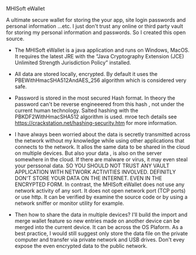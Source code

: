 MHISoft eWallet

A ultimate secure wallet for storing the your app, site login passwords and  personal information …etc. 
I just don't trust any online or third party vault for storing my personal information and passwords.  So I created this open source.

* The MHISoft eWallet is a java application and runs on Windows, MacOS. It requires the  latest JRE with the  “Java Cryptography Extension (JCE) Unlimited Strength Jurisdiction Policy”  installed. 

* All data are stored locally, encrypted. By default it uses the PBEWithHmacSHA512AndAES_256 algorithm which is considered very safe. 
 

* Password is stored in the most secured Hash format. In theory the password can't be reverse engineeered from this hash , not under the current human technology. Salted hashing with the  PBKDF2WithHmacSHA512 algorithm is used.   mroe tech details see  https://crackstation.net/hashing-security.htm for more information.


* I have always been worried about the data is secretly transmitted across the network without my knowledge while using other applications that connects to the network.  It allos the same data to be shared in the cloud on multiple devices.  But also your data , is also on the server somewhere in the cloud. If there are malware or virus, it may even steal your perssonal data. SO YOU SHOULD NOT TRUST ANY VAULT APPLICATION WITH NETWORK ACTIVITIES INVOLVED. DEFINITLY DON'T STORE YOUR DATA ON THE INTERNET. EVEN IN THE ENCRYPTED FORM.  In contrast, the MHISoft eWallet does not use any network activity of any sort. It does not open network port (TCP ports) or use http.  It can be verified by examine the source code or  by using a network sniffer or monitor utility for example. 
 

* Then how to share the data in multiple devices? I'll build the import and merge wallet feature so new entries made on another device can be merged into the current device. It can be across the OS Plaform.  As a best practice, I would still suggest only store the data file on the private computer and transfer via private network and USB drives. Don't evey expose the even encrypted data to the public network. 
